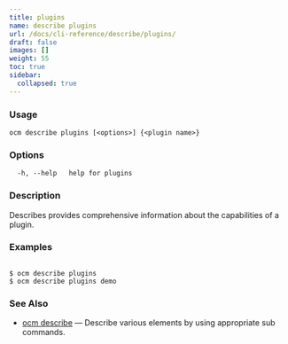 ```yaml
---
title: plugins
name: describe plugins
url: /docs/cli-reference/describe/plugins/
draft: false
images: []
weight: 55
toc: true
sidebar:
  collapsed: true
---
```

### Usage

```
ocm describe plugins [<options>] {<plugin name>}
```

### Options

```
  -h, --help   help for plugins
```

### Description


Describes provides comprehensive information about the capabilities of
a plugin.


### Examples

```

$ ocm describe plugins
$ ocm describe plugins demo

```

### See Also

* [ocm describe](/docs/cli-reference/describe/)	 &mdash; Describe various elements by using appropriate sub commands.

